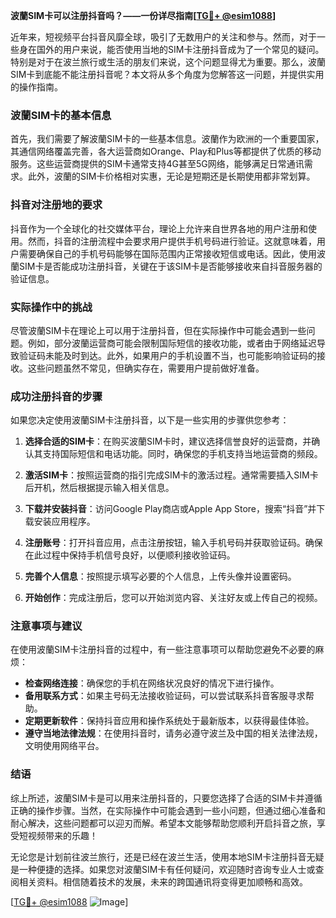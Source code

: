 **波蘭SIM卡可以注册抖音吗？——一份详尽指南[[TG💪+ @esim1088](https://t.me/s/esim1088)]**

近年来，短视频平台抖音风靡全球，吸引了无数用户的关注和参与。然而，对于一些身在国外的用户来说，能否使用当地的SIM卡注册抖音成为了一个常见的疑问。特别是对于在波兰旅行或生活的朋友们来说，这个问题显得尤为重要。那么，波蘭SIM卡到底能不能注册抖音呢？本文将从多个角度为您解答这一问题，并提供实用的操作指南。

### 波蘭SIM卡的基本信息

首先，我们需要了解波蘭SIM卡的一些基本信息。波蘭作为欧洲的一个重要国家，其通信网络覆盖完善，各大运营商如Orange、Play和Plus等都提供了优质的移动服务。这些运营商提供的SIM卡通常支持4G甚至5G网络，能够满足日常通讯需求。此外，波蘭的SIM卡价格相对实惠，无论是短期还是长期使用都非常划算。

### 抖音对注册地的要求

抖音作为一个全球化的社交媒体平台，理论上允许来自世界各地的用户注册和使用。然而，抖音的注册流程中会要求用户提供手机号码进行验证。这就意味着，用户需要确保自己的手机号码能够在国际范围内正常接收短信或电话。因此，使用波蘭SIM卡是否能成功注册抖音，关键在于该SIM卡是否能够接收来自抖音服务器的验证信息。

### 实际操作中的挑战

尽管波蘭SIM卡在理论上可以用于注册抖音，但在实际操作中可能会遇到一些问题。例如，部分波蘭运营商可能会限制国际短信的接收功能，或者由于网络延迟导致验证码未能及时到达。此外，如果用户的手机设置不当，也可能影响验证码的接收。这些问题虽然不常见，但确实存在，需要用户提前做好准备。

### 成功注册抖音的步骤

如果您决定使用波蘭SIM卡注册抖音，以下是一些实用的步骤供您参考：

1. **选择合适的SIM卡**：在购买波蘭SIM卡时，建议选择信誉良好的运营商，并确认其支持国际短信和电话功能。同时，确保您的手机支持当地运营商的频段。

2. **激活SIM卡**：按照运营商的指引完成SIM卡的激活过程。通常需要插入SIM卡后开机，然后根据提示输入相关信息。

3. **下载并安装抖音**：访问Google Play商店或Apple App Store，搜索“抖音”并下载安装应用程序。

4. **注册账号**：打开抖音应用，点击注册按钮，输入手机号码并获取验证码。确保在此过程中保持手机信号良好，以便顺利接收验证码。

5. **完善个人信息**：按照提示填写必要的个人信息，上传头像并设置密码。

6. **开始创作**：完成注册后，您可以开始浏览内容、关注好友或上传自己的视频。

### 注意事项与建议

在使用波蘭SIM卡注册抖音的过程中，有一些注意事项可以帮助您避免不必要的麻烦：

- **检查网络连接**：确保您的手机在网络状况良好的情况下进行操作。
- **备用联系方式**：如果主号码无法接收验证码，可以尝试联系抖音客服寻求帮助。
- **定期更新软件**：保持抖音应用和操作系统处于最新版本，以获得最佳体验。
- **遵守当地法律法规**：在使用抖音时，请务必遵守波兰及中国的相关法律法规，文明使用网络平台。

### 结语

综上所述，波蘭SIM卡是可以用来注册抖音的，只要您选择了合适的SIM卡并遵循正确的操作步骤。当然，在实际操作中可能会遇到一些小问题，但通过细心准备和耐心解决，这些问题都可以迎刃而解。希望本文能够帮助您顺利开启抖音之旅，享受短视频带来的乐趣！

无论您是计划前往波兰旅行，还是已经在波兰生活，使用本地SIM卡注册抖音无疑是一种便捷的选择。如果您对波蘭SIM卡有任何疑问，欢迎随时咨询专业人士或查阅相关资料。相信随着技术的发展，未来的跨国通讯将变得更加顺畅和高效。

[[TG💪+ @esim1088](https://t.me/s/esim1088) ![Image](https://i.postimg.cc/4NQfJmqS/Snipaste-2025-05-13-00-14-12.png)]